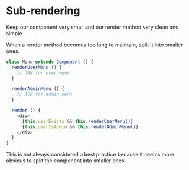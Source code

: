 # Sub-rendering
Keep our component very small and our render method very clean and simple. 

When a render method becomes too long to maintain, split it into smaller ones. 

````javascript
class Menu extends Component () {
  renderUserMenu () {
    // JSX for user menu
  }

  renderAdminMenu () {
    // JSX for admin menu
  }

  render () {
    <div>
      {this.userExists && this.renderUserMenu()}
      {this.userIsAdmin && this.renderAdminMenu()}
    </div>
  }
}
````

This is not always considered a best practice because it seems more obvious to split the component into smaller ones. 
